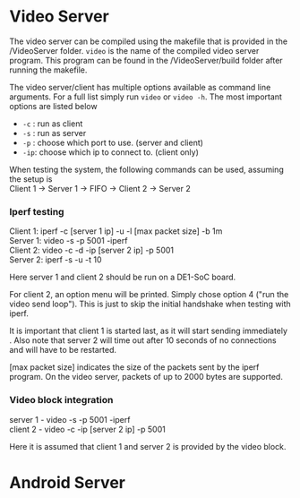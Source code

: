 
# Video Server

The video server can be compiled using the makefile that is provided in the /VideoServer folder.
`video` is the name of the compiled video server program. This program can be found in the /VideoServer/build folder after running the makefile.

The video server/client has multiple options available as command line arguments. For a full list simply run `video` or `video -h`. The most important options are listed below

- `-c` : run as client
- `-s` : run as server
- `-p` : choose which port to use. (server and client)
- `-ip`: choose which ip to connect to. (client only)

When testing the system, the following commands can be used, assuming the setup is  
Client 1 -> Server 1 -> FIFO -> Client 2 -> Server 2

### Iperf testing
Client 1: iperf -c [server 1 ip] -u -l [max packet size] -b 1m  
Server 1: video -s -p 5001 -iperf  
Client 2: video -c -d -ip [server 2 ip] -p 5001  
Server 2: iperf -s -u -t 10  

Here server 1 and client 2 should be run on a DE1-SoC board.  

For client 2, an option menu will be printed. Simply chose option 4 ("run the video send loop"). This is just to skip the initial handshake when testing with iperf.  

It is important that client 1 is started last, as it will start sending immediately . Also note that server 2 will time out after 10 seconds of no connections and will have to be restarted.  

[max packet size] indicates the size of the packets sent by the iperf program. On the video server, packets of up to 2000 bytes are supported.  

### Video block integration
server 1 - video -s -p 5001 -iperf  
client 2 - video -c -ip [server 2 ip] -p 5001  

Here it is assumed that client 1 and server 2 is provided by the video block.  

# Android Server